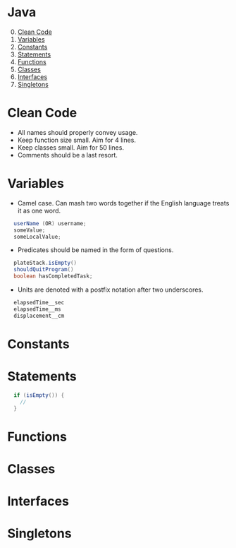 # Java

0. [Clean Code](#cleancode)
1. [Variables](#variables)
2. [Constants](#constants)
3. [Statements](#statements)
4. [Functions](#functions)
5. [Classes](#classes)
6. [Interfaces](#interfaces)
7. [Singletons](#singletons)

# Clean Code
  - All names should properly convey usage.
  - Keep function size small. Aim for 4 lines.
  - Keep classes small. Aim for 50 lines.
  - Comments should be a last resort.

# Variables
  - Camel case.  Can mash two words together if the English language treats it as one word.
```Java
  userName (OR) username;
  someValue;
  someLocalValue;
```
  - Predicates should be named in the form of questions. 
```Java
  plateStack.isEmpty()
  shouldQuitProgram()
  boolean hasCompletedTask;
```
  - Units are denoted with a postfix notation after two underscores.
```Java
  elapsedTime__sec
  elapsedTime__ms
  displacement__cm
```

# Constants

# Statements
```Java
  if (isEmpty()) {
    //
  }
```

# Functions

# Classes

# Interfaces

# Singletons
